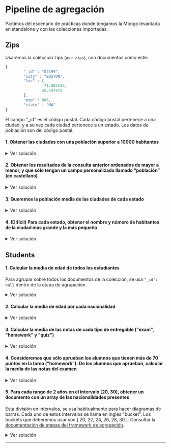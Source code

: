 # Pipeline de agregación

Partimos del escenario de prácticas donde tengamos la Mongo levantada en standalone y con las colecciones importadas.

## Zips

Usaremos la colección zips (```use zips```), con documentos como este:

```js
{
        "_id" : "02199",
        "city" : "BOSTON",
        "loc" : [
                -71.082543,
                42.347873
        ],
        "pop" : 886,
        "state" : "MA"
}
```

El campo "\_id" es el código postal. Cada código postal pertenece a una ciudad, y a su vez cada ciudad pertenece a un estado. Los datos de población son del código postal.

#### 1. Obtener las ciudades con una población superior a 10000 habitantes

<details>
<summary>Ver solución</summary>
<p>


```javaScript
db.zips.aggregate([{
    $group: {
      _id: "$city",
      poblacion: {
        $sum: "$pop"
      }
    }
  },
  {
    $match: {
      poblacion: {
        $gt: 10000
      }
    }
  }
])
```

</p>
</details>

#### 2. Obtener los resultados de la consulta anterior ordenados de mayor a menor, y que sólo tengan un campo personalizado llamado “población” (en castellano)

<details>
<summary>Ver solución</summary>
<p>


```javaScript
db.zips.aggregate([{
    $group: {
      _id: "$city",
      poblacion: {
        $sum: "$pop"
      }
    }
  },
  {
    $match: {
      poblacion: {
        $gt: 10000
      }
    }
  }, {
    $project: {
      _id: 0,
      poblacion: 1
    }
  },
  {
    $sort: {
      poblacion: -1
    }
  }
])
```

</p>
</details>


#### 3. Queremos la población media de las ciudades de cada estado

<details>
<summary>Ver solución</summary>
<p>

```javaScript
db.zips.aggregate([{
    $group: {
      _id: {
        estado: "$state",
        ciudad: "$city"
      },
      poblacion: {
        $sum: "$pop"
      }
    }
  },
  {
    $group: {
      _id: "$_id.estado",
      poblacion_media_ciudades: {
        $avg: "$poblacion"
      }
    }
  }
])
```

Hacemos 2 fases de agrupación. La primera agrupa los documentos por ciudad y estado y calcula la población total para cada ciudad. Tras ese paso los documentos son así:

```js
{
  "_id": {
    "estado": "CO",
    "ciudad": "EDGEWATER"
  },
  "poblacion": 13154
}
```

La segunda fase de agrupación agrupa los documentos por el campo "\_id.estado" (campo "estado" en el documento "\_id") y calcula la media de población para las ciudades de cada estado.

</p>
</details>


#### 4. (Difícil) Para cada estado, obtener el nombre y número de habitantes de la ciudad más grande y la más pequeña

<details>
<summary>Ver solución</summary>
<p>


```javaScript
db.zips.aggregate([{
    $group: {
      _id: {
        estado: "$state",
        ciudad: "$city"
      },
      poblacion: {
        $sum: "$pop"
      }
    }
  },
  {
    $sort: {
      poblacion: -1
    }
  },
  {
    $group: {
      _id: "$_id.estado",
      mayorCiudad: {
        $first: "$_id.ciudad"
      },
      poblacionMayorCiudad: {
        $first: "$poblacion"
      },
      menorCiudad: {
        $last: "$_id.ciudad"
      },
      poblacionMenorCiudad: {
        $last: "$poblacion"
      }
    }
  }
])
```

</p>
</details>


## Students

#### 1. Calcular la media de edad de todos los estudiantes

Para agrupar sobre todos los documentos de la colección, se usa ```"_id": null``` dentro de la etapa de agrupación.

<details>
<summary>Ver solución</summary>
<p>


```javaScript
db.students.aggregate([{
  $group: {
    _id: null,
    media_edad: {
      $avg: "$age"
    }
  }
}])
```

</p>
</details>


#### 2. Calcular la media de edad por cada nacionalidad

<details>
<summary>Ver solución</summary>
<p>


```javaScript
db.students.aggregate([{
  $group: {
    _id: "$nationality",
    media_edad: {
      $avg: "$age"
    }
  }
}])
```

</p>
</details>


#### 3. Calcular la media de las notas de cada tipo de entregable ("exam", "homework" y "quiz")

<details>
<summary>Ver solución</summary>
<p>


```javaScript
db.students.aggregate([{
    $unwind: "$scores"
  },
  {
    $group: {
      _id: "$scores.type",
      media: {
        $avg: "$scores.score"
      }
    }
  }
])
```

Tras la etapa "unwind", cada documento de estudiante se convierte en tres documentos como estos, permitiendo ya agrupar por tipo de entragable (ya no está dentro de un array):

```js
{
  "_id": 82,
  "name": "Santiago Dollins",
  "scores": {
    "score": 33.48242310776701,
    "type": "exam"
  },
  "age": 32,
  "nationality": "italian"
}

{
  "_id": 82,
  "name": "Santiago Dollins",
  "scores": {
    "score": 60.49199094204558,
    "type": "quiz"
  },
  "age": 32,
  "nationality": "italian"
}

{
  "_id": 82,
  "name": "Santiago Dollins",
  "scores": {
    "score": 87.02564768982076,
    "type": "homework"
  },
  "age": 32,
  "nationality": "italian"
}
```

</p>
</details>


#### 4. Consideremos que sólo aprueban los alumnos que tienen más de 70 puntos en la tarea (“homework”): De los alumnos que aprueban, calcular la media de las notas del examen

<details>
<summary>Ver solución</summary>
<p>


```javaScript
db.students.aggregate([{
    $match: {
      scores: {
        $elemMatch: {
          type: "homework",
          score: {
            $gt: 70
          }
        }
      }
    }
  },
  {
    $unwind: "$scores"
  },
  {
    $match: {
      "scores.type": "exam"
    }
  },
  {
    $group: {
      _id: null,
      mediaExamen: {
        $avg: "$scores.score"
      }
    }
  }
])
```

</p>
</details>


#### 5. Para cada rango de 2 años en el intervalo [20, 30), obtener un documento con un array de las nacionalidades presentes

Esta división en intervalos, se usa habitualmente para hacer diagramas de barras. Cada uno de estos intervalos se llama en inglés "bucket". Los buckets que deberemos usar son [ 20, 22, 24, 26, 28, 30 ]. Consultar la [documentación de etapas del framework de agregación](https://docs.mongodb.com/manual/reference/operator/aggregation-pipeline/).

<details>
<summary>Ver solución</summary>
<p>


```javaScript
  db.students.aggregate(  [
    {
      $bucket: {
        groupBy: "$age",
        boundaries: [ 20, 22, 24, 26, 28, 30 ],
        default: "resto",
        output: {
          "numero": { $sum: 1 },
          "nacionalidades" : { $addToSet: "$nationality" }
        }
      }
    }
  ])
```

</p>
</details>

---
